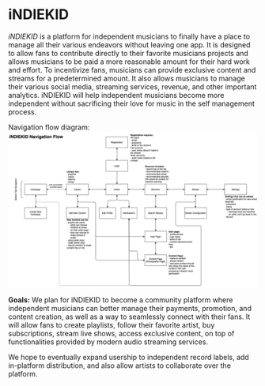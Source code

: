 # iNDIEKID

*iNDIEKID* is a platform for independent musicians to finally have a place to manage all their various endeavors without leaving one app. It is designed to allow fans to contribute directly to their favorite musicians projects and allows musicians to be paid a more reasonable amount for their hard work and effort. To incentivize fans, musicians can provide exclusive content and streams for a predetermined amount. It also allows musicians to manage their various social media, streaming services, revenue, and other important analytics. iNDIEKID will help independent musicians become more independent without sacrificing their love for music in the self management process.

Navigation flow diagram:
![Navigation flow](ScreenNavFlow.png)

**Goals:** We plan for iNDIEKID to become a community platform where independent musicians can better manage their payments, promotion, and content creation, as well as a way to seamlessly connect with their fans. It will allow fans to create playlists, follow their favorite artist, buy subscriptions, stream live shows, access exclusive content, on top of functionalities provided by modern audio streaming services.

We hope to eventually expand usership to independent record labels, add in-platform distribution, and also allow artists to collaborate over the platform.
